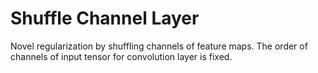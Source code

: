 # Shuffle Channel Layer
Novel regularization by shuffling channels of feature maps.
The order of channels of input tensor for convolution layer is fixed.
